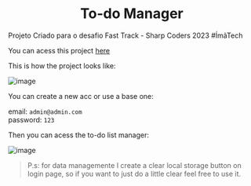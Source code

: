 <h1 align="center"> To-do Manager</h1>

Projeto Criado para o desafio Fast Track - Sharp Coders 2023  #ÍmãTech

You can acess this project [here](https://lenysjunior.github.io/login.html)

This is how the project looks like:

![image](https://github.com/lenysjunior/desafio-FastTrack/img/tela.png)

You can create a new acc or use a base one:

email: `admin@admin.com` <br>
password: `123`

Then you can acess the to-do list manager:

![image](https://github.com/Mitisuaki/Fast-track/assets/107155939/87a11c15-d88f-4674-85be-83e9ae2c1f1c)

>P.s: for data managemente I create a clear local storage button on login page, so if you want to just do a little clear feel free to use it.
